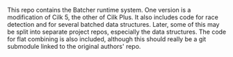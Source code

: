 This repo contains the Batcher runtime system. One version is a
modification of Cilk 5, the other of Cilk Plus. It also includes code
for race detection and for several batched data structures. Later,
some of this may be split into separate project repos, especially the
data structures. The code for flat combining is also included,
although this should really be a git submodule linked to the original
authors' repo.

